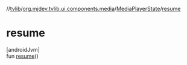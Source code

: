 //[tvlib](../../../index.md)/[org.mjdev.tvlib.ui.components.media](../index.md)/[MediaPlayerState](index.md)/[resume](resume.md)

# resume

[androidJvm]\
fun [resume](resume.md)()
